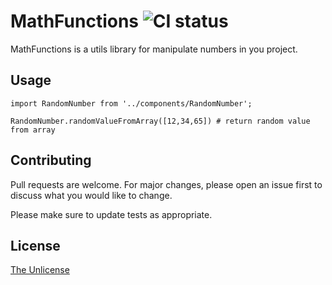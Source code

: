 # MathFunctions ![CI status](https://img.shields.io/badge/build-passing-brightgreen.svg)

MathFunctions is a utils library for manipulate numbers in you project.


## Usage

```react
import RandomNumber from '../components/RandomNumber';

RandomNumber.randomValueFromArray([12,34,65]) # return random value from array
```

## Contributing
Pull requests are welcome. For major changes, please open an issue first to discuss what you would like to change.

Please make sure to update tests as appropriate.

## License
[The Unlicense](https://choosealicense.com/licenses/unlicense/)